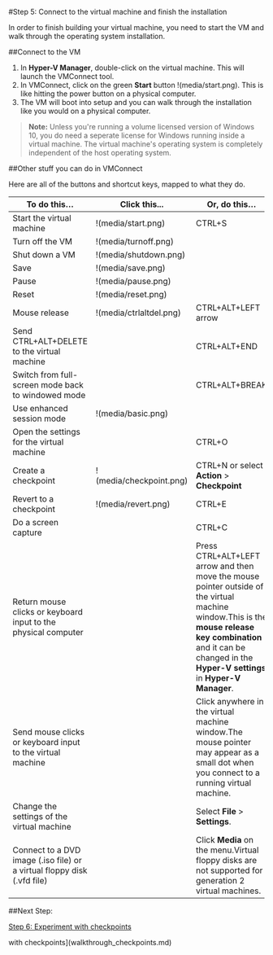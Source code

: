#Step 5: Connect to the virtual machine and finish the installation

In order to finish building your virtual machine, you need to start the VM and walk through the operating system installation.

##Connect to the VM

1.  In **Hyper-V Manager**, double-click on the virtual machine.
    This will launch the VMConnect tool.
2.  In VMConnect, click on the green **Start** button !(media/start.png).
    This is like hitting the power button on a physical computer.
3.  The VM will boot into setup and you can walk through the installation like you would on a physical computer.

> **Note:** Unless you're running a volume licensed version of Windows 10, you do need a seperate license for Windows running inside a virtual machine.
> The virtual machine's operating system is completely independent of the host operating system.
> 

##Other stuff you can do in VMConnect

Here are all of the buttons and shortcut keys, mapped to what they do.

| **To do this…**| Click this...| **Or, do this…**| |
| ----- | ----- | ----- | ----- |
| Start the virtual machine| !(media/start.png)| CTRL+S| |
| Turn off the VM| !(media/turnoff.png)| | |
| Shut down a VM| !(media/shutdown.png)| | |
| Save| !(media/save.png)| | |
| Pause| !(media/pause.png)| | |
| Reset| !(media/reset.png)| | |
| Mouse release| !(media/ctrlaltdel.png)| CTRL+ALT+LEFT arrow| |
| Send CTRL+ALT+DELETE to the virtual machine| | CTRL+ALT+END| |
| Switch from full-screen mode back to windowed mode| | CTRL+ALT+BREAK| |
| Use enhanced session mode| !(media/basic.png)| | |
| Open the settings for the virtual machine| | CTRL+O| |
| Create a checkpoint| !(media/checkpoint.png)| CTRL+N or select **Action** > **Checkpoint**| |
| Revert to a checkpoint| !(media/revert.png)| CTRL+E| |
| Do a screen capture| | CTRL+C| |
| Return mouse clicks or keyboard input to the physical computer| | Press CTRL+ALT+LEFT arrow and then move the mouse pointer outside of the virtual machine window.This is the **mouse release key combination** and it can be changed in the **Hyper-V settings** in **Hyper-V Manager**.| |
| Send mouse clicks or keyboard input to the virtual machine| | Click anywhere in the virtual machine window.The mouse pointer may appear as a small dot when you connect to a running virtual machine.| |
| Change the settings of the virtual machine| | Select **File** > **Settings**.| |
| Connect to a DVD image (.iso file) or a virtual floppy disk (.vfd file)| | Click **Media** on the menu.Virtual floppy disks are not supported for generation 2 virtual machines.| |

##Next Step:

[Step 6: Experiment with checkpoints](walkthrough_checkpoints.md)


 with checkpoints](walkthrough_checkpoints.md)
